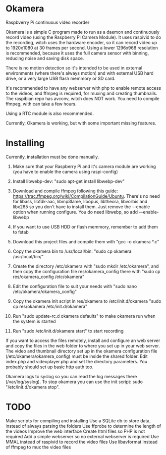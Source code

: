 # Okamera
Raspbverry Pi continuous video recorder

Okamera is a simple C program made to run as a daemon and continuously record video (using the Raspberry Pi Camera Module).
It uses raspivid to do the recording, witch uses the hardware encoder, so it can record video up to 1920x1080 at 30 frames per second.
Using a lower 1296x968 resolution is recommended, because it uses the full camera sensor with binning, reducing noise and saving disk space.

There is no motion detection so it's intended to be used in external environments (where there's always motion) and with external USB hard drive, or a very large USB flash memmory or SD card.

It's recommended to have any webserver with php to enable remote access to the videos, and ffmpeg is required, for muxing and creating thumbnails. The raspibian repo has avconv, witch does NOT work. You need to compile ffmpeg, with can take a few hours.

Using a RTC module is also recommended.

Currently, Okamera is working, but with some important missing features.



# Installing


Currently, installation must be done manually.

1. Make sure that your Raspberry Pi and it's camera module are working (you have to enable the camera using raspi-config)

2. Install libwebp-dev: "sudo apt-get install libwebp-dev"

3. Download and compile ffmpeg following this guide: https://trac.ffmpeg.org/wiki/CompilationGuide/Ubuntu. There's no need for libass, libfdk-aac, libmp3lame, libopus, libtheora, libvorbis and libx265 so you don't have to install them. Just remove the --enable option when running configure. You do need libwebp, so add --enable-libwebp

4. If you want to use USB HDD or flash memmory, remember to add them to fstab

5. Download this project files and compile them with "gcc -o okamera *.c"

6. Copy the okamera bin to /usr/local/bin: "sudo cp okamera /usr/local/bin/"

7. Create the directory /etc/okamera with "sudo mkdir /etc/okamera", and then copy the configuration file res/okamera_config there with "sudo cp res/okamera_config /etc/okamera"

8. Edit the configuration file to suit your needs with "sudo nano /etc/okamera/okamera_config"

9. Copy the okamera init script in res/okamera to /etc/init.d/okamera "sudo cp res/okamera /etc/init.d/okamera"

10. Run "sudo update-rc.d okamera defaults" to make okamera run when the system is started

11. Run "sudo /etc/init.d/okamera start" to start recording


If you want to access the files remotely, install and configure an web server and copy the files in the web folder to where you set up in your web server.
The video and thumbnail directory set up in the okamera configuration file (/etc/okamera/okamera_config) must be inside the shared folder.
Edit index.php and videoplayer.php and set the directory parameters. You probably should set up basic http auth too.


Okamera logs to syslog so you can read the log messages there (/var/log/syslog). To stop okamera you can use the init script: sudo "/etc/init.d/okamera stop".


# TODO

Make scripts for compiling and installing
Use a SQLite db to store data, instead of always parsing the folders
Use ffprobe to determine the length of the videos
Improve the web interface
Create html files so PHP is not required
Add a simple webserver so no external webserver is required
Use MMAL instead of raspivid to record the video files
Use libavformat instead of ffmpeg to mux the video files
